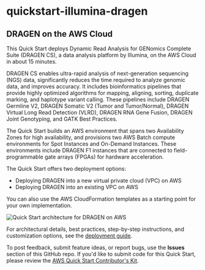 # quickstart-illumina-dragen
## DRAGEN on the AWS Cloud


This Quick Start deploys Dynamic Read Analysis for GENomics Complete Suite (DRAGEN CS), a data analysis platform by Illumina, on the AWS Cloud in about 15 minutes.

DRAGEN CS enables ultra-rapid analysis of next-generation sequencing (NGS) data, significantly reduces the time required to analyze genomic data, and improves accuracy. It includes bioinformatics pipelines that provide highly optimized algorithms for mapping, aligning, sorting, duplicate marking, and haplotype variant calling. These pipelines include DRAGEN Germline V2, DRAGEN Somatic V2 (Tumor and Tumor/Normal), DRAGEN Virtual Long Read Detection (VLRD), DRAGEN RNA Gene Fusion, DRAGEN Joint Genotyping, and GATK Best Practices.

The Quick Start builds an AWS environment that spans two Availability Zones for high availability, and provisions two AWS Batch compute environments for Spot Instances and On-Demand Instances. These environments include DRAGEN F1 instances that are connected to field-programmable gate arrays (FPGAs) for hardware acceleration.

The Quick Start offers two deployment options:

- Deploying DRAGEN into a new virtual private cloud (VPC) on AWS
- Deploying DRAGEN into an existing VPC on AWS

You can also use the AWS CloudFormation templates as a starting point for your own implementation.

![Quick Start architecture for DRAGEN on AWS](https://d0.awsstatic.com/partner-network/QuickStart/datasheets/quickstart-architecture-for-dragen-on-aws.png)

For architectural details, best practices, step-by-step instructions, and customization options, see the 
[deployment guide](https://fwd.aws/YqKNQ).

To post feedback, submit feature ideas, or report bugs, use the **Issues** section of this GitHub repo.
If you'd like to submit code for this Quick Start, please review the [AWS Quick Start Contributor's Kit](https://aws-quickstart.github.io/). 
